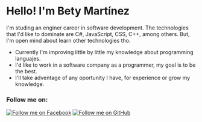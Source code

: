 <!DOCTYPE html>
<html>
    <head>
        <title>Trism Page</title>
        <meta charset="utf-8">
        <link href="./style.css" rel="stylesheet" type="text/css">
    </head>
    <body>
        <h1>Hello! I'm Bety Martínez</h1>
        <p>I'm studing an enginer career in software development. The technologies that I'd like to dominate are
            C#, JavaScript, CSS, C++, among others. 
            But, I'm open mind about learn other technologies tho. 
        </p>
        <ul>
            <li>Currently I'm improving little by little my knowledge about programming languajes.</li>
            <li>I'd like to work in a software company as a programmer, my goal is to be the best.</li>
            <li>I'll take adventage of any oportunity I have, for experience or grow my knowledge.</li>
        </ul>
        <h3>Follow me on:</h3>
        <a href="https://www.facebook.com/BettyMtzPerez/" target="_blank"><img src="https://upload.wikimedia.org/wikipedia/commons/thumb/a/a7/Facebook_f_Logo_(with_gradient).svg/1200px-Facebook_f_Logo_(with_gradient).svg.png" alt="Follow me on Facebook" class="img"></a> 
        <a href="https://github.com/tris460" target="_blank"><img src="https://cdn3.iconfinder.com/data/icons/social-media-2169/24/social_media_social_media_logo_github-512.png" alt="Follow me on GitHub" class="img"></a>
    </body>
</html>

